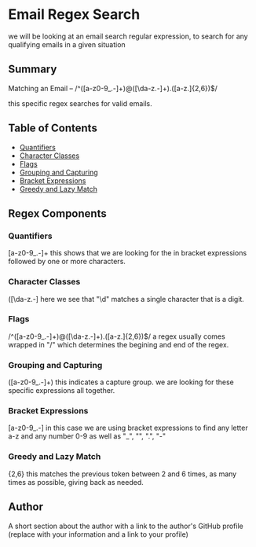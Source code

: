 # Email Regex Search
we will be looking at an email search regular expression, to search for any qualifying emails in a given situation


## Summary
Matching an Email – /^([a-z0-9_\.-]+)@([\da-z\.-]+)\.([a-z\.]{2,6})$/

this specific regex searches for valid emails.

## Table of Contents


- [Quantifiers](#quantifiers)
- [Character Classes](#character-classes)
- [Flags](#flags)
- [Grouping and Capturing](#grouping-and-capturing)
- [Bracket Expressions](#bracket-expressions)
- [Greedy and Lazy Match](#greedy-and-lazy-match)


## Regex Components

### Quantifiers
[a-z0-9_\.-]+
this shows that we are looking for the in bracket expressions followed by one or more characters.

### Character Classes
([\da-z\.-]
here we see that "\d" matches a single character that is a digit.

### Flags
/^([a-z0-9_\.-]+)@([\da-z\.-]+)\.([a-z\.]{2,6})$/
a regex usually comes wrapped in "/" which determines the begining and end of the regex.

### Grouping and Capturing
([a-z0-9_\.-]+)
this indicates a capture group. we are looking for these specific expressions all together.

### Bracket Expressions
[a-z0-9_\.-]
in this case we are using bracket expressions to find any letter a-z and any number 0-9 as well as "_", "\", ".", "-"

### Greedy and Lazy Match
{2,6}
this matches the previous token between 2 and 6 times, as many times as possible, giving back as needed.

## Author

A short section about the author with a link to the author's GitHub profile (replace with your information and a link to your profile)

